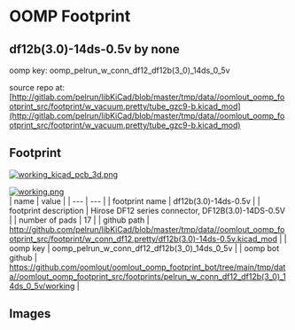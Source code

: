 # OOMP Footprint  
## df12b(3.0)-14ds-0.5v  by none  
  
oomp key: oomp_pelrun_w_conn_df12_df12b(3_0)_14ds_0_5v  
  
source repo at: [http://gitlab.com/pelrun/libKiCad/blob/master/tmp/data//oomlout_oomp_footprint_src/footprint/w_vacuum.pretty/tube_gzc9-b.kicad_mod](http://gitlab.com/pelrun/libKiCad/blob/master/tmp/data//oomlout_oomp_footprint_src/footprint/w_vacuum.pretty/tube_gzc9-b.kicad_mod)  
## Footprint  
  
[![working_kicad_pcb_3d.png](working_kicad_pcb_3d_600.png)](working_kicad_pcb_3d.png)  
  
[![working.png](working_600.png)](working.png)  
| name | value | 
| --- | --- | 
| footprint name | df12b(3.0)-14ds-0.5v | 
| footprint description | Hirose DF12 series connector, DF12B(3.0)-14DS-0.5V | 
| number of pads | 17 | 
| github path | http://github.com/pelrun/libKiCad/blob/master/tmp/data//oomlout_oomp_footprint_src/footprint/w_conn_df12.pretty/df12b(3.0)-14ds-0.5v.kicad_mod | 
| oomp key | oomp_pelrun_w_conn_df12_df12b(3_0)_14ds_0_5v | 
| oomp bot github | https://github.com/oomlout/oomlout_oomp_footprint_bot/tree/main/tmp/data//oomlout_oomp_footprint_src/footprints/pelrun_w_conn_df12_df12b(3_0)_14ds_0_5v/working | 
## Images  
